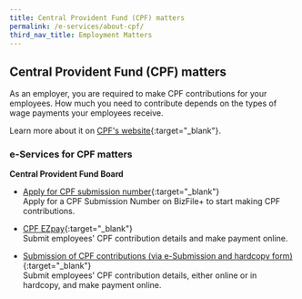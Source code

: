 ```yaml
---
title: Central Provident Fund (CPF) matters
permalink: /e-services/about-cpf/
third_nav_title: Employment Matters
---
```


## Central Provident Fund (CPF) matters

As an employer, you are required to make CPF contributions for your employees. How much you need to contribute depends on the types of wage payments your employees receive.

Learn more about it on [CPF's website](https://www.cpf.gov.sg/Employers/EmployerGuides/employer-guides/hiring-employees/cpf-contributions-for-your-employees){:target="\_blank"}.

### e-Services for CPF matters

**Central Provident Fund Board**

- [Apply for CPF submission number](https://www.cpf.gov.sg/eSvc/Web/AuthenticationProviderSelection/SelectSPCPProvider?returnAction=%2feSvc%2fWeb%2fSchemes%2fApplyforCPFSubmissionNumber%2fIndex&theme=Employer){:target="\_blank"}
  <br>Apply for a CPF Submission Number on BizFile+ to start making CPF contributions.

- [CPF EZpay](https://www2.cpf.gov.sg/ert/publicMenu.action){:target="\_blank"}
  <br>Submit employees' CPF contribution details and make payment online.

- [Submission of CPF contributions (via e-Submission and hardcopy form)](#){:target="\_blank"}
  <br>Submit employees' CPF contribution details, either online or in hardcopy, and make payment online.
